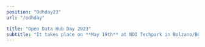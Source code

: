 ```yaml
---
position: "Odhday23"
url: "/odhday"

title: "Open Data Hub Day 2023"
subtitle: "It takes place on **May 19th** at NOI Techpark in Bolzano/Bozen, Italy. The third edition of the Open Data Hub Day is about best practices to help understand and get the most out of the world of data. Open Data is an increasingly important subject for those who work in business and research. We will be delving into it with several **experts** and representatives from **leading companies** along with NOI’s scientific partners."
---
```

